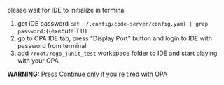 please wait for IDE to initialize in terminal

1. get IDE password `cat ~/.config/code-server/config.yaml | grep password:`{{execute T1}}
1. go to OPA IDE tab, press "Display Port" button and login to IDE with password from terminal
1. add `/root/rego_junit_test` workspace folder to IDE and start playing with your OPA

**WARNING:** Press Continue only if you're tired with OPA

